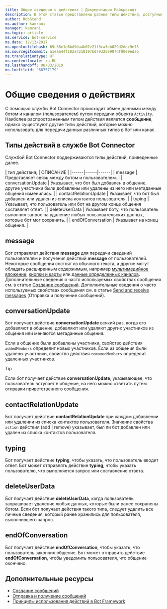 ```yaml
---
title: Общие сведения о действиях | Документация Майкрософт
description: В этой статье представлены разные типы действий, доступные в службе Bot Connector.
author: RobStand
ms.author: kamrani
manager: kamrani
ms.topic: article
ms.service: bot-service
ms.date: 12/13/2017
ms.openlocfilehash: 69c58e1e6bd9da4b07e21f8ca3eb029d2dec9e75
ms.sourcegitcommit: a1eaa44f182a7210197bd793250907df00e9edab
ms.translationtype: HT
ms.contentlocale: ru-RU
ms.lasthandoff: 08/03/2019
ms.locfileid: "68757179"
---
```

# <a name="activities-overview"></a>Общие сведения о действиях

С помощью службы Bot Connector происходит обмен данными между ботом и каналом (пользователем) путем передачи объекта `Activity`. Наиболее распространенным типом действия является **сообщение**, однако существуют другие типы действий, которые можно использовать для передачи данных различных типов в бот или канал. 

## <a name="activity-types-in-the-bot-connector-service"></a>Типы действий в службе Bot Connector

Службой Bot Connector поддерживаются типы действий, приведенные далее.

| тип действия; | ОПИСАНИЕ |
|------|------|------|
| message | Представляет связь между ботом и пользователем. |
| conversationUpdate | Указывает, что бот был добавлен в общение, другие участники были добавлены или удалены из него или метаданные общения изменились. |
| contactRelationUpdate | Указывает, что бот был добавлен или удален из списка контактов пользователя. |
| typing | Указывает, что пользователь или бот на другом конце общения составляет ответ. | 
| deleteUserData | Указывает боту, что пользователь выполнил запрос на удаление любых пользовательских данных, которые бот мог сохранить. |
| endOfConversation | Указывает на конец общения. |

## <a name="message"></a>message

Бот отправляет действия **message** для передачи сведений пользователям и получения действий **message** от пользователей. Некоторые сообщения состоят из обычного текста, а другие могут обладать расширенным содержимым, например [мультимедийное вложение](bot-framework-rest-connector-add-media-attachments.md), [кнопки и карты](bot-framework-rest-connector-add-rich-cards.md) или [данные определенных каналов](bot-framework-rest-connector-channeldata.md). Дополнительные сведения о часто используемых свойствах сообщения см. в статье [Создание сообщений](bot-framework-rest-connector-create-messages.md). Дополнительные сведения о часто используемых свойствах сообщения см. в статье [Send and receive messages](bot-framework-rest-connector-send-and-receive-messages.md) (Отправка и получение сообщений). 

## <a name="conversationupdate"></a>conversationUpdate

Бот получает действие **conversationUpdate** всякий раз, когда его добавляют в общение, добавляют или удаляют других участников из общения или меняются метаданные общения. 

Если в общение были добавлены участники, свойство действия `addedMembers` определит новых участников. Если из общения были удалены участники, свойство действия `removedMembers` определит удаленных участников. 

> [!TIP]
> Если бот получает действие **conversationUpdate**, указывающее, что пользователь вступает в общение, на него можно ответить путем отправки приветственного сообщения. 

## <a name="contactrelationupdate"></a>contactRelationUpdate

Бот получает действие **contactRelationUpdate** при каждом добавлении или удалении из списка контактов пользователя. Значение свойства `action` действия (add | remove) указывает, был ли бот добавлен или удален из списка контактов пользователя.

## <a name="typing"></a>typing

Бот получает действие **typing**, чтобы указать, что пользователь вводит ответ. Бот может отправлять действие **typing**, чтобы указать пользователю, что выполняется запрос или составление ответа. 

## <a name="deleteuserdata"></a>deleteUserData

Бот получает действие **deleteUserData**, когда пользователь запрашивает удаление любых данных, которые были ранее сохранены ботом. Если бот получает действия такого типа, следует удалить все личные сведения, который ранее хранились для пользователя, выполнившего запрос.

## <a name="endofconversation"></a>endOfConversation 

Бот получает действие **endOfConversation**, чтобы указать, что пользователь закончил общение. Бот может отправить действие **endOfConversation**, чтобы уведомить пользователя, что общение окончено. 

## <a name="additional-resources"></a>Дополнительные ресурсы

- [Создание сообщений](bot-framework-rest-connector-create-messages.md)
- [Отправка и получение сообщений](bot-framework-rest-connector-send-and-receive-messages.md)
- [Принципы использования действий в Bot Framework](https://aka.ms/botSpecs-activitySchema)
